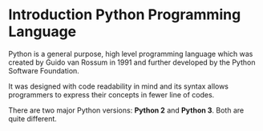 # **Introduction Python Programming Language**

Python is a general purpose, high level programming language which was created by Guido van Rossum
in 1991 and further developed by the Python Software Foundation.

It was designed with code readability in mind and its syntax allows programmers to express their
concepts in fewer line of codes.

There are two major Python versions: **Python 2** and **Python 3**. Both are quite different.




